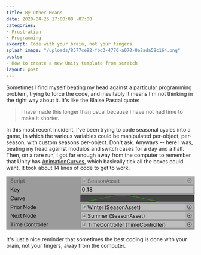 ```yaml
---
title: By Other Means
date: 2020-04-25 17:00:00 -07:00
categories:
- Frustration
- Programming
excerpt: Code with your brain, not your fingers
splash_image: "/uploads/8577ce92-fbd3-4770-a070-8e2ada58c164.png"
posts:
- How to create a new Unity template from scratch
layout: post
---
```

Sometimes I find myself beating my head against a particular programming problem, trying to force the code, and inevitably it means I'm not thinking in the right way about it. It's like the Blaise Pascal quote:

> I have made this longer than usual because I have not had time to make it shorter.

In this most recent incident, I've been trying to code seasonal cycles into a game, in which the various variables could be manipulated per-object, per-season, with custom seasons per-object. Don't ask. Anyways -- here I was, beating my head against modulos and switch cases for a day and a half. Then, on a rare run, I got far enough away from the computer to remember that Unity has [AnimationCurves](https://docs.unity3d.com/ScriptReference/AnimationCurve.html), which basically tick all the boxes could want. It took about 14 lines of code to get to work.

![](/uploads/a5472c51-8a4c-44c5-b959-9629191983e3.png)

It's just a nice reminder that sometimes the best coding is done with your brain, not your fingers, away from the computer.
